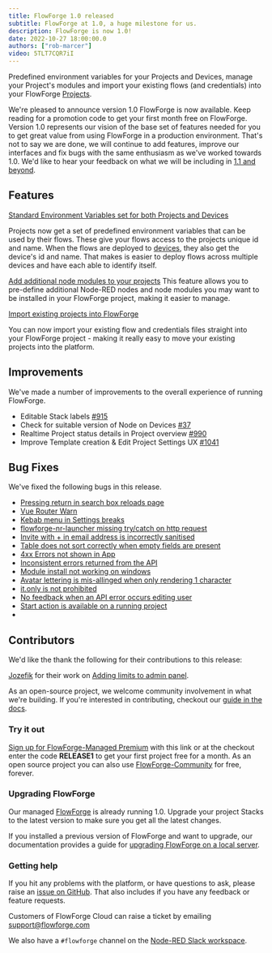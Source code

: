 ```yaml
---
title: FlowForge 1.0 released
subtitle: FlowForge at 1.0, a huge milestone for us.
description: FlowForge is now 1.0!
date: 2022-10-27 18:00:00.0
authors: ["rob-marcer"]
video: 5TLT7CQR7iI
---
```


Predefined environment variables for your Projects and Devices, manage your Project's modules and import your existing flows (and credentials) into your FlowForge [Projects](https://flowforge.com/docs/user/concepts/#project).

<!--more-->

<!-- Keep reading for the details of what's in this release or you can watch our 1 minute roundup video of the new release above.  -->

We're pleased to announce version 1.0 FlowForge is now available. Keep reading for a promotion code to get your first month free on FlowForge. Version 1.0 represents our vision of the base set of features needed for you to get great value from using FlowForge in a production environment. That's not to say we are done, we will continue to add features, improve our interfaces and fix bugs with the same enthusiasm as we've worked towards 1.0. We'd like to hear your feedback on what we will be including in [1.1 and beyond](https://github.com/orgs/flowforge/projects/5).

## Features
[Standard Environment Variables set for both Projects and Devices](https://github.com/flowforge/flowforge/issues/841)

Projects now get a set of predefined environment variables that can be used by their flows. These give your flows access to the projects unique id and name. When the flows are deployed to [devices](https://flowforge.com/docs/user/concepts/#device), they also get the device's id and name. That makes is easier to deploy flows across multiple devices and have each able to identify itself.

[Add additional node modules to your projects](https://github.com/flowforge/flowforge/issues/405)
This feature allows you to pre-define additional Node-RED nodes and node modules you may want to be installed in your FlowForge project, making it easier to manage.

[Import existing projects into FlowForge](https://github.com/flowforge/flowforge/issues/835)

You can now import your existing flow and credentials files straight into your FlowForge project - making it really easy to move your existing projects into the platform.

## Improvements
We've made a number of improvements to the overall experience of running FlowForge.

- Editable Stack labels [#915](https://github.com/flowforge/flowforge/issues/915)
- Check for suitable version of Node on Devices [#37](https://github.com/flowforge/flowforge-device-agent/issues/37)
- Realtime Project status details in Project overview  [#990](https://github.com/flowforge/flowforge/issues/990)
- Improve Template creation & Edit Project Settings UX [#1041](https://github.com/flowforge/flowforge/issues/1041)

## Bug Fixes
We've fixed the following bugs in this release.
- [Pressing return in search box reloads page](https://github.com/flowforge/flowforge/issues/1143)
- [Vue Router Warn](https://github.com/flowforge/flowforge/issues/1126)
- [Kebab menu in Settings breaks](https://github.com/flowforge/forge-ui-components/issues/58)
- [flowforge-nr-launcher missing try/catch on http request](https://github.com/flowforge/flowforge/issues/1096)
- [Invite with + in email address is incorrectly sanitised](https://github.com/flowforge/flowforge/issues/1145)
- [Table does not sort correctly when empty fields are present](https://github.com/flowforge/forge-ui-components/issues/59)
- [4xx Errors not shown in App](https://github.com/flowforge/flowforge/issues/929)
- [Inconsistent errors returned from the API](https://github.com/flowforge/flowforge/issues/1076)
- [Module install not working on windows](https://github.com/flowforge/flowforge-nr-launcher/issues/77)
- [Avatar lettering is mis-allinged when only rendering 1 character](https://github.com/flowforge/flowforge/issues/1038)
- [it.only is not prohibited](https://github.com/flowforge/flowforge/issues/968)
- [No feedback when an API error occurs editing user](https://github.com/flowforge/flowforge/issues/966)
- [Start action is available on a running project](https://github.com/flowforge/flowforge/issues/1040)
- 
## Contributors
We'd like the thank the following for their contributions to this release:

[Jozefik](https://github.com/Jozefik) for their work on [Adding limits to admin panel](https://github.com/flowforge/flowforge/pull/1082).

As an open-source project, we welcome community involvement in what we're building. If you're interested in contributing, checkout our [guide in the docs](https://flowforge.com/docs/contribute/).

### Try it out

[Sign up for FlowForge-Managed Premium](https://app.flowforge.com/account/create?code=RELEASE1) with this link or at the checkout enter the code **RELEASE1** to get your first project free for a month. As an open source project you can also use [FlowForge-Community](https://flowforge.com/docs/install/) for free, forever.


### Upgrading FlowForge

Our managed [FlowForge](https://app.flowforge.com) is already running 1.0. Upgrade your project Stacks to the latest version to make sure you get all the latest changes.

If you installed a previous version of FlowForge and want to upgrade, our documentation provides a
guide for [upgrading FlowForge on a local server](http://flowforge.com/docs/install#upgrade).

### Getting help

If you hit any problems with the platform, or have questions to ask, please raise an [issue on GitHub](https://github.com/flowforge/flowforge/issues).
That also includes if you have any feedback or feature requests.

Customers of FlowForge Cloud can raise a ticket by emailing support@flowforge.com

We also have a `#flowforge` channel on the [Node-RED Slack workspace](https://nodered.org/slack).
